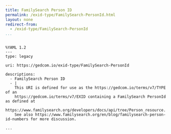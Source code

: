 ```yaml
---
title: FamilySearch Person ID
permalink: /exid-type/FamilySearch-PersonId.html
layout: none
redirect-from:
  - /exid-type/FamilySearch-PersonId
...
```


```

%YAML 1.2
---
type: legacy

uri: https://gedcom.io/exid-type/FamilySearch-PersonId

descriptions:
  - FamilySearch Person ID
  - |
    This URI is defined for use as the https://gedcom.io/terms/v7/TYPE of an
    https://gedcom.io/terms/v7/EXID containing a FamilySearch PersonId as defined at
    https://www.familysearch.org/developers/docs/api/tree/Person_resource.
    See also https://www.familysearch.org/en/blog/familysearch-person-id-numbers for more discussion.

...

```
